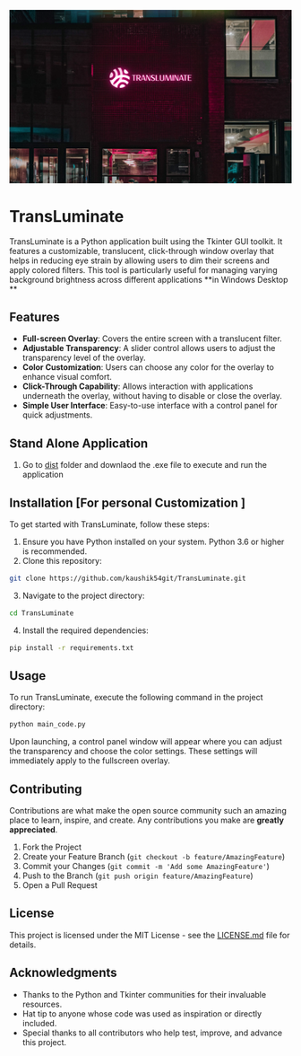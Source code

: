 ![Banner](./banner.png)
# TransLuminate

TransLuminate is a Python application built using the Tkinter GUI toolkit. It features a customizable, translucent, click-through window overlay that helps in reducing eye strain by allowing users to dim their screens and apply colored filters. This tool is particularly useful for managing varying background brightness across different applications **in Windows Desktop **

## Features

- **Full-screen Overlay**: Covers the entire screen with a translucent filter.
- **Adjustable Transparency**: A slider control allows users to adjust the transparency level of the overlay.
- **Color Customization**: Users can choose any color for the overlay to enhance visual comfort.
- **Click-Through Capability**: Allows interaction with applications underneath the overlay, without having to disable or close the overlay.
- **Simple User Interface**: Easy-to-use interface with a control panel for quick adjustments.

## Stand Alone Application

1. Go to [dist](dist) folder and downlaod the .exe file to execute and run the application 

## Installation [For personal Customization ]

To get started with TransLuminate, follow these steps:

1. Ensure you have Python installed on your system. Python 3.6 or higher is recommended.
2. Clone this repository:
   
```bash
git clone https://github.com/kaushik54git/TransLuminate.git
```

3. Navigate to the project directory:
```bash
cd TransLuminate
```
4. Install the required dependencies:
```bash
pip install -r requirements.txt
```

## Usage

To run TransLuminate, execute the following command in the project directory:
```bash
python main_code.py
```

Upon launching, a control panel window will appear where you can adjust the transparency and choose the color settings. These settings will immediately apply to the fullscreen overlay.

## Contributing

Contributions are what make the open source community such an amazing place to learn, inspire, and create. Any contributions you make are **greatly appreciated**.

1. Fork the Project
2. Create your Feature Branch (`git checkout -b feature/AmazingFeature`)
3. Commit your Changes (`git commit -m 'Add some AmazingFeature'`)
4. Push to the Branch (`git push origin feature/AmazingFeature`)
5. Open a Pull Request

## License

This project is licensed under the MIT License - see the [LICENSE.md](LICENSE) file for details.

## Acknowledgments

- Thanks to the Python and Tkinter communities for their invaluable resources.
- Hat tip to anyone whose code was used as inspiration or directly included.
- Special thanks to all contributors who help test, improve, and advance this project.
